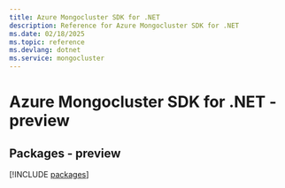 ```yaml
---
title: Azure Mongocluster SDK for .NET
description: Reference for Azure Mongocluster SDK for .NET
ms.date: 02/18/2025
ms.topic: reference
ms.devlang: dotnet
ms.service: mongocluster
---
```

# Azure Mongocluster SDK for .NET - preview
## Packages - preview
[!INCLUDE [packages](mongocluster-index.md)]